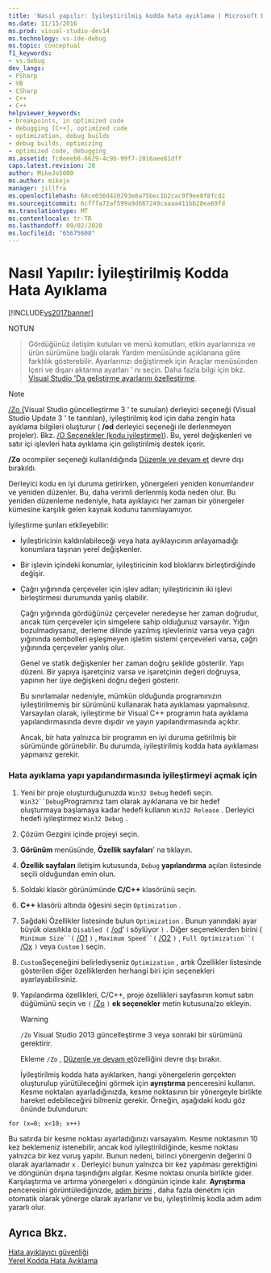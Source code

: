 ```yaml
---
title: 'Nasıl yapılır: Iyileştirilmiş kodda hata ayıklama | Microsoft Docs'
ms.date: 11/15/2016
ms.prod: visual-studio-dev14
ms.technology: vs-ide-debug
ms.topic: conceptual
f1_keywords:
- vs.debug
dev_langs:
- FSharp
- VB
- CSharp
- C++
- C++
helpviewer_keywords:
- breakpoints, in optimized code
- debugging [C++], optimized code
- optimization, debug builds
- debug builds, optimizing
- optimized code, debugging
ms.assetid: fc8eeeb8-6629-4c9b-99f7-2016aee81dff
caps.latest.revision: 28
author: MikeJo5000
ms.author: mikejo
manager: jillfra
ms.openlocfilehash: 68ce036d420293e8a75bec1b2cac9f9ee8f8fcd2
ms.sourcegitcommit: 6cfffa72af599a9d667249caaaa411bb28ea69fd
ms.translationtype: MT
ms.contentlocale: tr-TR
ms.lasthandoff: 09/02/2020
ms.locfileid: "65675608"
---
```

# <a name="how-to-debug-optimized-code"></a>Nasıl Yapılır: İyileştirilmiş Kodda Hata Ayıklama
[!INCLUDE[vs2017banner](../includes/vs2017banner.md)]

NOTUN
> Gördüğünüz iletişim kutuları ve menü komutları, etkin ayarlarınıza ve ürün sürümüne bağlı olarak Yardım menüsünde açıklanana göre farklılık gösterebilir. Ayarlarınızı değiştirmek için Araçlar menüsünden Içeri ve dışarı aktarma ayarları ' nı seçin. Daha fazla bilgi için bkz. [Visual Studio 'Da geliştirme ayarlarını özelleştirme](https://msdn.microsoft.com/22c4debb-4e31-47a8-8f19-16f328d7dcd3).  
  
> [!NOTE]
> [/Zo (](https://msdn.microsoft.com/library/eea8d89a-7fe0-4fe1-86b2-7689bbebbd7f)Visual Studio güncelleştirme 3 ' te sunulan) derleyici seçeneği (Visual Studio Update 3 ' te tanıtılan), iyileştirilmiş kod için daha zengin hata ayıklama bilgileri oluşturur ( **/od** derleyici seçeneği ile derlenmeyen projeler). Bkz. [/O Seçenekler (kodu iyileştirme)](https://msdn.microsoft.com/library/77997af9-5555-4b3d-aa57-6615b27d4d5d)). Bu, yerel değişkenleri ve satır içi işlevleri hata ayıklama için geliştirilmiş destek içerir.  
>   
> **/Zo** ocompiler seçeneği kullanıldığında [Düzenle ve devam et](../debugger/edit-and-continue-visual-csharp.md) devre dışı bırakıldı.  
  
 Derleyici kodu en iyi duruma getirirken, yönergeleri yeniden konumlandırır ve yeniden düzenler. Bu, daha verimli derlenmiş koda neden olur. Bu yeniden düzenleme nedeniyle, hata ayıklayıcı her zaman bir yönergeler kümesine karşılık gelen kaynak kodunu tanımlayamıyor.  
  
 İyileştirme şunları etkileyebilir:  
  
- İyileştiricinin kaldırılabileceği veya hata ayıklayıcının anlayamadığı konumlara taşınan yerel değişkenler.  
  
- Bir işlevin içindeki konumlar, iyileştiricinin kod bloklarını birleştirdiğinde değişir.  
  
- Çağrı yığınında çerçeveler için işlev adları; iyileştiricinin iki işlevi birleştirmesi durumunda yanlış olabilir.  
  
  Çağrı yığınında gördüğünüz çerçeveler neredeyse her zaman doğrudur, ancak tüm çerçeveler için simgelere sahip olduğunuz varsayılır. Yığın bozulmadıysanız, derleme dilinde yazılmış işlevleriniz varsa veya çağrı yığınında sembolleri eşleşmeyen işletim sistemi çerçeveleri varsa, çağrı yığınında çerçeveler yanlış olur.  
  
  Genel ve statik değişkenler her zaman doğru şekilde gösterilir. Yapı düzeni. Bir yapıya işaretçiniz varsa ve işaretçinin değeri doğruysa, yapının her üye değişkeni doğru değeri gösterir.  
  
  Bu sınırlamalar nedeniyle, mümkün olduğunda programınızın iyileştirilmemiş bir sürümünü kullanarak hata ayıklaması yapmalısınız. Varsayılan olarak, iyileştirme bir Visual C++ programın hata ayıklama yapılandırmasında devre dışıdır ve yayın yapılandırmasında açıktır.  
  
  Ancak, bir hata yalnızca bir programın en iyi duruma getirilmiş bir sürümünde görünebilir. Bu durumda, iyileştirilmiş kodda hata ayıklaması yapmanız gerekir.  
  
### <a name="to-turn-on-optimization-in-a-debug-build-configuration"></a>Hata ayıklama yapı yapılandırmasında iyileştirmeyi açmak için  
  
1. Yeni bir proje oluşturduğunuzda `Win32 Debug` hedefi seçin. `Win32``Debug`Programınız tam olarak ayıklanana ve bir hedef oluşturmaya başlamaya kadar hedefi kullanın `Win32 Release` . Derleyici hedefi iyileştirmez `Win32 Debug` .  
  
2. Çözüm Gezgini içinde projeyi seçin.  
  
3. **Görünüm** menüsünde, **Özellik sayfaları**' na tıklayın.  
  
4. **Özellik sayfaları** iletişim kutusunda, `Debug` **yapılandırma** açılan listesinde seçili olduğundan emin olun.  
  
5. Soldaki klasör görünümünde **C/C++** klasörünü seçin.  
  
6. **C++** klasörü altında öğesini seçin `Optimization` .  
  
7. Sağdaki Özellikler listesinde bulun `Optimization` . Bunun yanındaki ayar büyük olasılıkla `Disabled (` [/od](https://msdn.microsoft.com/library/b1ac31b7-e086-4eeb-be5e-488f7513f5f5)' i söylüyor `)` . Diğer seçeneklerden birini ( `Minimum Size``(` [/O1](https://msdn.microsoft.com/library/2d1423f5-53d9-44da-8908-b33a351656c2) `)` , `Maximum Speed``(` [/O2](https://msdn.microsoft.com/library/2d1423f5-53d9-44da-8908-b33a351656c2) `)` , `Full Optimization``(` [/Ox](https://msdn.microsoft.com/library/3ad7c30b-c615-428c-b1d0-2e024f81c760) `)` veya `Custom` ) seçin.  
  
8. `Custom`Seçeneğini belirlediyseniz `Optimization` , artık Özellikler listesinde gösterilen diğer özelliklerden herhangi biri için seçenekleri ayarlayabilirsiniz.  
  
9. Yapılandırma özellikleri, C/C++, proje özellikleri sayfasının komut satırı düğümünü seçin ve `(` [/Zo](https://msdn.microsoft.com/library/eea8d89a-7fe0-4fe1-86b2-7689bbebbd7f) `)` **ek seçenekler** metin kutusuna/zo ekleyin.  
  
    > [!WARNING]
    > `/Zo` Visual Studio 2013 güncelleştirme 3 veya sonraki bir sürümünü gerektirir.  
    >   
    >  Ekleme `/Zo` , [Düzenle ve devam et](../debugger/edit-and-continue-visual-csharp.md)özelliğini devre dışı bırakır.  
  
   İyileştirilmiş kodda hata ayıklarken, hangi yönergelerin gerçekten oluşturulup yürütüleceğini görmek için **ayrıştırma** penceresini kullanın. Kesme noktaları ayarladığınızda, kesme noktasının bir yönergeyle birlikte hareket edebileceğini bilmeniz gerekir. Örneğin, aşağıdaki kodu göz önünde bulundurun:  
  
```  
for (x=0; x<10; x++)  
```  
  
 Bu satırda bir kesme noktası ayarladığınızı varsayalım. Kesme noktasının 10 kez beklemeniz istenebilir, ancak kod iyileştirildiğinde, kesme noktası yalnızca bir kez vuruş yapılır. Bunun nedeni, birinci yönergenin değerini 0 olarak ayarlamadır `x` . Derleyici bunun yalnızca bir kez yapılması gerektiğini ve döngünün dışına taşındığını algılar. Kesme noktası onunla birlikte gider. Karşılaştırma ve artırma yönergeleri `x` döngünün içinde kalır. **Ayrıştırma** penceresini görüntülediğinizde, [adım birimi](https://msdn.microsoft.com/8791dac9-64d1-4bb9-b59e-8d59af1833f9) , daha fazla denetim için otomatik olarak yönerge olarak ayarlanır ve bu, iyileştirilmiş kodla adım adım yararlı olur.  
  
## <a name="see-also"></a>Ayrıca Bkz.  
 [Hata ayıklayıcı güvenliği](../debugger/debugger-security.md)   
 [Yerel Kodda Hata Ayıklama](../debugger/debugging-native-code.md)
